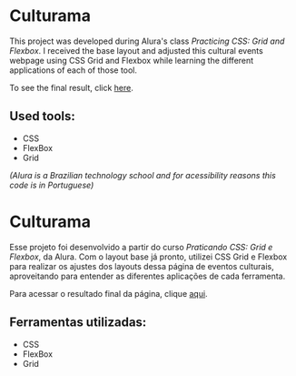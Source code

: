 # Culturama

This project was developed during Alura's class *Practicing CSS: Grid and Flexbox*. I received the base layout and adjusted this cultural events webpage using CSS Grid and Flexbox while learning the different applications of each of those tool.

To see the final result, click [here](https://culturama-nu-beryl.vercel.app/).

## Used tools:

* CSS
* FlexBox
* Grid

*(Alura is a Brazilian technology school and for acessibility reasons this code is in Portuguese)*

#

# Culturama

Esse projeto foi desenvolvido a partir do curso *Praticando CSS: Grid e Flexbox*, da Alura. Com o layout base já pronto, utilizei CSS Grid e Flexbox para realizar os ajustes dos layouts dessa página de eventos culturais, aproveitando para entender as diferentes aplicações de cada ferramenta.

Para acessar o resultado final da página, clique [aqui](https://culturama-nu-beryl.vercel.app/).

## Ferramentas utilizadas:

* CSS
* FlexBox
* Grid
